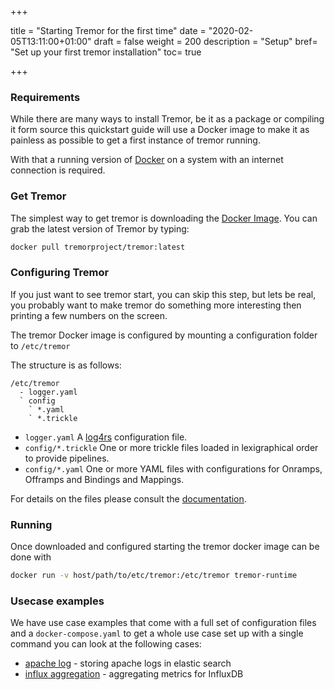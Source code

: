 +++

title = "Starting Tremor for the first time"
date = "2020-02-05T13:11:00+01:00"
draft = false
weight = 200
description = "Setup"
bref= "Set up your first tremor installation"
toc= true

+++

### Requirements

While there are many ways to install Tremor, be it as a package or compiling it form source this quickstart guide will use a Docker image to make it as painless as possible to get a first instance of tremor running.

With that a running version of [Docker](https://docker.io) on a system with an internet connection is required.

### Get Tremor

The simplest way to get tremor is downloading the [Docker Image](https://hub.docker.com/r/tremorproject/tremor). You can grab the latest version of Tremor by typing:

```bash
docker pull tremorproject/tremor:latest
```

### Configuring Tremor

If you just want to see tremor start, you can skip this step, but lets be real, you probably want to make tremor do something more interesting then printing a few numbers on the screen.

The tremor Docker image is configured by mounting a configuration folder to `/etc/tremor`

The structure is as follows:

```text
/etc/tremor
  - logger.yaml
  ` config
    ` *.yaml
    ` *.trickle
```

* `logger.yaml` A [log4rs](https://docs.rs/log4rs/0.10.0/log4rs/#examples) configuration file.
* `config/*.trickle` One or more trickle files loaded in lexigraphical order to provide pipelines.
* `config/*.yaml` One or more YAML files with configurations for Onramps, Offramps and Bindings and Mappings.

For details on the files please consult the [documentation](https://docs.tremor.rs/operations/configuration).

### Running

Once downloaded and configured starting the tremor docker image can be done with

```bash
docker run -v host/path/to/etc/tremor:/etc/tremor tremor-runtime
```

### Usecase examples

We have use case examples that come with a full set of configuration files and a `docker-compose.yaml` to get a whole use case set up with a single command you can look at the following cases:

* [apache log](https://docs.tremor.rs/workshop/examples/10_logstash) - storing apache logs in elastic search
* [influx aggregation](https://docs.tremor.rs/workshop/examples/11_influx) - aggregating metrics for InfluxDB

